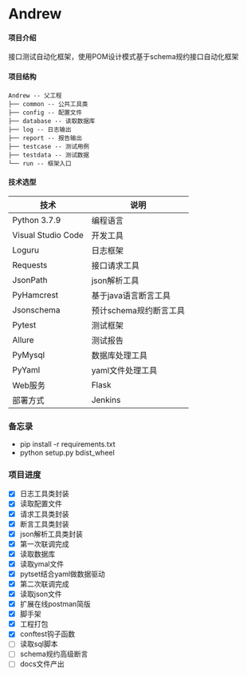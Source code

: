 # Andrew

#### 项目介绍

接口测试自动化框架，使用POM设计模式基于schema规约接口自动化框架

#### 项目结构

```
Andrew -- 父工程
├── common -- 公共工具类
├── config -- 配置文件
├── database -- 读取数据库
├── log -- 日志输出
├── report -- 报告输出
├── testcase -- 测试用例
├── testdata -- 测试数据
└── run -- 框架入口
```

#### 技术选型

| 技术                 | 说明                                                         
| -------------------- | ---------------------------
| Python 3.7.9         | 编程语言
| Visual Studio Code   | 开发工具
| Loguru               | 日志框架
| Requests             | 接口请求工具
| JsonPath             | json解析工具
| PyHamcrest           | 基于java语言断言工具
| Jsonschema           | 预计schema规约断言工具
| Pytest               | 测试框架
| Allure               | 测试报告
| PyMysql              | 数据库处理工具
| PyYaml               | yaml文件处理工具
| Web服务              | Flask
| 部署方式              | Jenkins

### 备忘录

* pip install -r requirements.txt
* python setup.py bdist_wheel

### 项目进度

  - [x] 日志工具类封装
  - [x] 读取配置文件
  - [x] 请求工具类封装
  - [x] 断言工具类封装
  - [x] json解析工具类封装
  - [x] 第一次联调完成
  - [x] 读取数据库
  - [x] 读取ymal文件
  - [x] pytset结合yaml做数据驱动
  - [x] 第二次联调完成
  - [x] 读取json文件
  - [x] 扩展在线postman简版
  - [x] 脚手架
  - [x] 工程打包
  - [x] conftest钩子函数
  - [ ] 读取sql脚本
  - [ ] schema规约高级断言
  - [ ] docs文件产出